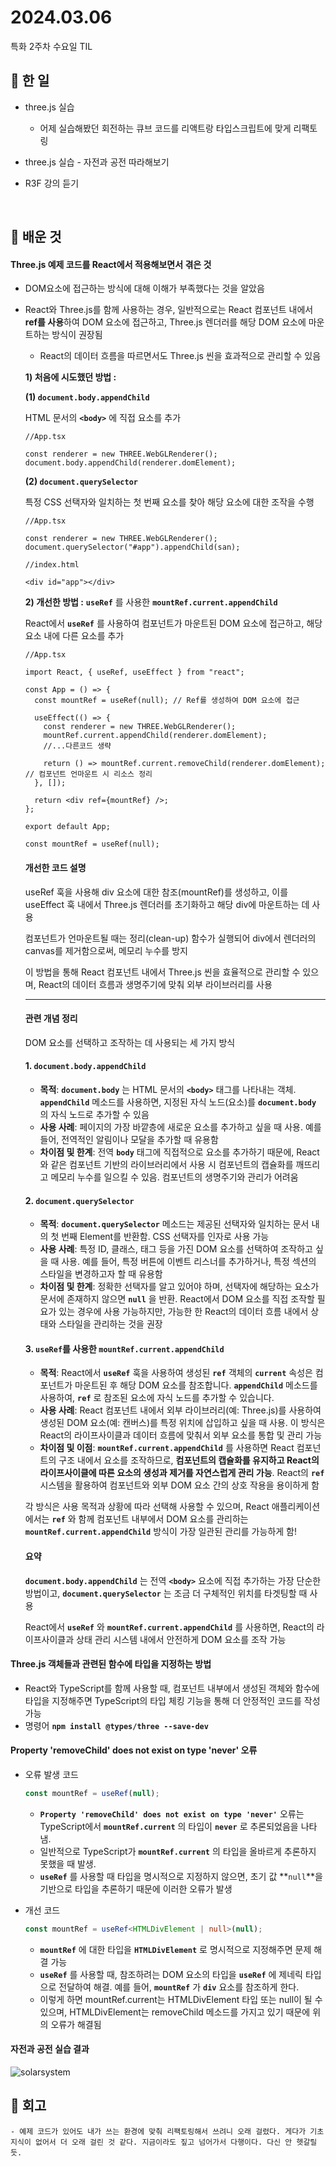 # 2024.03.06

특화 2주차 수요일 TIL

## 🌱 한 일

- three.js 실습
  - 어제 실습해봤던 회전하는 큐브 코드를 리액트랑 타입스크립트에 맞게 리팩토링
- three.js 실습 - 자전과 공전 따라해보기
- R3F 강의 듣기

  <br>

## 🌿 배운 것

#### Three.js 예제 코드를 React에서 적용해보면서 겪은 것

- DOM요소에 접근하는 방식에 대해 이해가 부족했다는 것을 알았음

- React와 Three.js를 함께 사용하는 경우, 일반적으로는 React 컴포넌트 내에서 **ref를 사용**하여 DOM 요소에 접근하고, Three.js 렌더러를 해당 DOM 요소에 마운트하는 방식이 권장됨

  - React의 데이터 흐름을 따르면서도 Three.js 씬을 효과적으로 관리할 수 있음

  **1) 처음에 시도했던 방법 :**

  **(1) `document.body.appendChild`**

  HTML 문서의 **`<body>`** 에 직접 요소를 추가

  ```tsx
  //App.tsx

  const renderer = new THREE.WebGLRenderer();
  document.body.appendChild(renderer.domElement);
  ```

  **(2) `document.querySelector`**

  특정 CSS 선택자와 일치하는 첫 번째 요소를 찾아 해당 요소에 대한 조작을 수행

  ```tsx
  //App.tsx

  const renderer = new THREE.WebGLRenderer();
  document.querySelector("#app").appendChild(san);
  ```

  ```tsx
  //index.html

  <div id="app"></div>
  ```

  **2) 개선한 방법 :** **`useRef`** 를 사용한 **`mountRef.current.appendChild`**

  React에서 **`useRef`** 를 사용하여 컴포넌트가 마운트된 DOM 요소에 접근하고, 해당 요소 내에 다른 요소를 추가

  ```tsx
  //App.tsx

  import React, { useRef, useEffect } from "react";

  const App = () => {
    const mountRef = useRef(null); // Ref를 생성하여 DOM 요소에 접근

    useEffect(() => {
      const renderer = new THREE.WebGLRenderer();
      mountRef.current.appendChild(renderer.domElement);
      //...다른코드 생략

      return () => mountRef.current.removeChild(renderer.domElement); // 컴포넌트 언마운트 시 리소스 정리
    }, []);

    return <div ref={mountRef} />;
  };

  export default App;

  const mountRef = useRef(null);
  ```

  #### 개선한 코드 설명

  useRef 훅을 사용해 div 요소에 대한 참조(mountRef)를 생성하고, 이를 useEffect 훅 내에서 Three.js 렌더러를 초기화하고 해당 div에 마운트하는 데 사용

  컴포넌트가 언마운트될 때는 정리(clean-up) 함수가 실행되어 div에서 렌더러의 canvas를 제거함으로써, 메모리 누수를 방지

  이 방법을 통해 React 컴포넌트 내에서 Three.js 씬을 효율적으로 관리할 수 있으며, React의 데이터 흐름과 생명주기에 맞춰 외부 라이브러리를 사용

  ***

  #### 관련 개념 정리

  DOM 요소를 선택하고 조작하는 데 사용되는 세 가지 방식

  #### **1. `document.body.appendChild`**

  - **목적**: **`document.body`** 는 HTML 문서의 **`<body>`** 태그를 나타내는 객체. **`appendChild`** 메소드를 사용하면, 지정된 자식 노드(요소)를 **`document.body`** 의 자식 노드로 추가할 수 있음
  - **사용 사례**: 페이지의 가장 바깥층에 새로운 요소를 추가하고 싶을 때 사용. 예를 들어, 전역적인 알림이나 모달을 추가할 때 유용함
  - **차이점 및 한계**: 전역 **`body`** 태그에 직접적으로 요소를 추가하기 때문에, React와 같은 컴포넌트 기반의 라이브러리에서 사용 시 컴포넌트의 캡슐화를 깨뜨리고 메모리 누수를 일으킬 수 있음. 컴포넌트의 생명주기와 관리가 어려움

  #### **2. `document.querySelector`**

  - **목적**: **`document.querySelector`** 메소드는 제공된 선택자와 일치하는 문서 내의 첫 번째 Element를 반환함. CSS 선택자를 인자로 사용 가능
  - **사용 사례**: 특정 ID, 클래스, 태그 등을 가진 DOM 요소를 선택하여 조작하고 싶을 때 사용. 예를 들어, 특정 버튼에 이벤트 리스너를 추가하거나, 특정 섹션의 스타일을 변경하고자 할 때 유용함
  - **차이점 및 한계**: 정확한 선택자를 알고 있어야 하며, 선택자에 해당하는 요소가 문서에 존재하지 않으면 **`null`** 을 반환. React에서 DOM 요소를 직접 조작할 필요가 있는 경우에 사용 가능하지만, 가능한 한 React의 데이터 흐름 내에서 상태와 스타일을 관리하는 것을 권장

  #### **3. `useRef`를 사용한 `mountRef.current.appendChild`**

  - **목적**: React에서 **`useRef`** 훅을 사용하여 생성된 **`ref`** 객체의 **`current`** 속성은 컴포넌트가 마운트된 후 해당 DOM 요소를 참조합니다. **`appendChild`** 메소드를 사용하여, **`ref`** 로 참조된 요소에 자식 노드를 추가할 수 있습니다.
  - **사용 사례**: React 컴포넌트 내에서 외부 라이브러리(예: Three.js)를 사용하여 생성된 DOM 요소(예: 캔버스)를 특정 위치에 삽입하고 싶을 때 사용. 이 방식은 React의 라이프사이클과 데이터 흐름에 맞춰서 외부 요소를 통합 및 관리 가능
  - **차이점 및 이점**: **`mountRef.current.appendChild`** 를 사용하면 React 컴포넌트의 구조 내에서 요소를 조작하므로, **컴포넌트의 캡슐화를 유지하고 React의 라이프사이클에 따른 요소의 생성과 제거를 자연스럽게 관리 가능**. React의 **`ref`** 시스템을 활용하여 컴포넌트와 외부 DOM 요소 간의 상호 작용을 용이하게 함

  각 방식은 사용 목적과 상황에 따라 선택해 사용할 수 있으며, React 애플리케이션에서는 **`ref`** 와 함께 컴포넌트 내부에서 DOM 요소를 관리하는 **`mountRef.current.appendChild`** 방식이 가장 일관된 관리를 가능하게 함!

  #### **요약**

  **`document.body.appendChild`** 는 전역 **`<body>`** 요소에 직접 추가하는 가장 단순한 방법이고, **`document.querySelector`** 는 조금 더 구체적인 위치를 타겟팅할 때 사용

  React에서 **`useRef`** 와 **`mountRef.current.appendChild`** 를 사용하면, React의 라이프사이클과 상태 관리 시스템 내에서 안전하게 DOM 요소를 조작 가능

#### Three.js 객체들과 관련된 함수에 타입을 지정하는 방법

- React와 TypeScript를 함께 사용할 때, 컴포넌트 내부에서 생성된 객체와 함수에 타입을 지정해주면 TypeScript의 타입 체킹 기능을 통해 더 안정적인 코드를 작성 가능
- 명령어 **`npm install @types/three --save-dev`**

#### Property 'removeChild' does not exist on type 'never' 오류

- 오류 발생 코드

  ```typescript
  const mountRef = useRef(null);
  ```

  - **`Property 'removeChild' does not exist on type 'never'`** 오류는 TypeScript에서 **`mountRef.current`** 의 타입이 **`never`** 로 추론되었음을 나타냄.
  - 일반적으로 TypeScript가 **`mountRef.current`** 의 타입을 올바르게 추론하지 못했을 때 발생.
  - **`useRef`** 를 사용할 때 타입을 명시적으로 지정하지 않으면, 초기 값 **`null`**을 기반으로 타입을 추론하기 때문에 이러한 오류가 발생

- 개선 코드
  ```typescript
  const mountRef = useRef<HTMLDivElement | null>(null);
  ```
  - **`mountRef`** 에 대한 타입을 **`HTMLDivElement`** 로 명시적으로 지정해주면 문제 해결 가능
  - **`useRef`** 를 사용할 때, 참조하려는 DOM 요소의 타입을 **`useRef`** 에 제네릭 타입으로 전달하여 해결. 예를 들어, **`mountRef`** 가 **`div`** 요소를 참조하게 한다.
  - 이렇게 하면 mountRef.current는 HTMLDivElement 타입 또는 null이 될 수 있으며, HTMLDivElement는 removeChild 메소드를 가지고 있기 때문에 위의 오류가 해결됨

#### 자전과 공전 실습 결과
  ![solarsystem](https://github.com/pado7sea/TIL/assets/140683237/1f8cef80-12ff-4f8a-a964-d191e7b689f5)
<br>

## 🌳 회고

```
- 예제 코드가 있어도 내가 쓰는 환경에 맞춰 리팩토링해서 쓰려니 오래 걸렸다. 게다가 기초 지식이 없어서 더 오래 걸린 것 같다. 지금이라도 짚고 넘어가서 다행이다. 다신 안 헷갈릴 듯.
```

<br>
